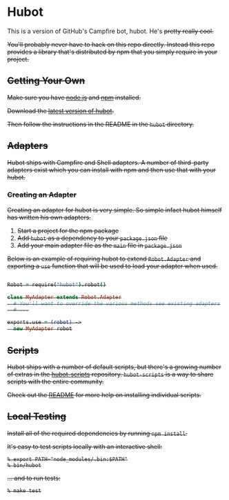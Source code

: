 # Hubot

This is a version of GitHub's Campfire bot, hubot. He's <s>pretty<s> really
cool.

You'll probably never have to hack on this repo directly. Instead this repo
provides a library that's distributed by npm that you simply require in your
project.

## Getting Your Own

Make sure you have [node.js](http://nodejs.org/) and [npm](http://npmjs.org/)
installed.

Download the [latest version of hubot](https://github.com/github/hubot/downloads).

Then follow the instructions in the README in the `hubot` directory.

## Adapters

Hubot ships with Campfire and Shell adapters. A number of third-party adapters
exist which you can install with npm and then use that with your hubot.

### Creating an Adapter

Creating an adapter for hubot is very simple. So simple infact hubot himself
has written his own adapters.

1. Start a project for the npm package
2. Add `hubot` as a dependency to your `package.json` file
3. Add your main adapter file as the `main` file in `package.json`

Below is an example of requiring hubot to extend `Robot.Adapter` and exporting
a `use` function that will be used to load your adapter when used.

```coffeescript

Robot = require("hubot").robot()

class MyAdapter extends Robot.Adapter
  # You'll want to override the various methods see existing adapters
  # ...

exports.use = (robot) ->
  new MyAdapter robot

```

## Scripts

Hubot ships with a number of default scripts, but there's a growing number of
extras in the [hubot-scripts](https://github.com/github/hubot-scripts)
repository. `hubot-scripts` is a way to share scripts with the entire
community.

Check out the [README](https://github.com/github/hubot-scripts#readme)
for more help on installing individual scripts.

## Local Testing

Install all of the required dependencies by running `npm install`.

It's easy to test scripts locally with an interactive shell:

    % export PATH="node_modules/.bin:$PATH"
    % bin/hubot

... and to run tests:

    % make test

